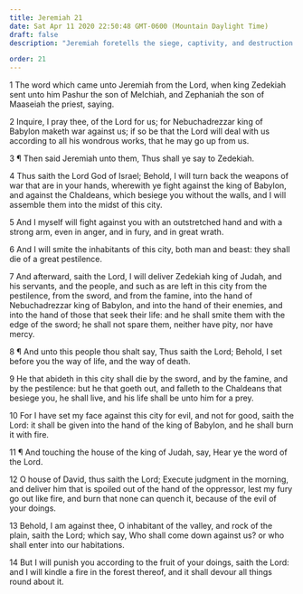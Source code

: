 ```yaml
---
title: Jeremiah 21
date: Sat Apr 11 2020 22:50:48 GMT-0600 (Mountain Daylight Time)
draft: false
description: "Jeremiah foretells the siege, captivity, and destruction of Jerusalem—Zedekiah is to be taken captive by Nebuchadrezzar."

order: 21
---
```

    
1 The word which came unto Jeremiah from the Lord, when king Zedekiah sent unto him Pashur the son of Melchiah, and Zephaniah the son of Maaseiah the priest, saying.

2 Inquire, I pray thee, of the Lord for us; for Nebuchadrezzar king of Babylon maketh war against us; if so be that the Lord will deal with us according to all his wondrous works, that he may go up from us.

3 ¶ Then said Jeremiah unto them, Thus shall ye say to Zedekiah.

4 Thus saith the Lord God of Israel; Behold, I will turn back the weapons of war that are in your hands, wherewith ye fight against the king of Babylon, and against the Chaldeans, which besiege you without the walls, and I will assemble them into the midst of this city.

5 And I myself will fight against you with an outstretched hand and with a strong arm, even in anger, and in fury, and in great wrath.

6 And I will smite the inhabitants of this city, both man and beast: they shall die of a great pestilence.

7 And afterward, saith the Lord, I will deliver Zedekiah king of Judah, and his servants, and the people, and such as are left in this city from the pestilence, from the sword, and from the famine, into the hand of Nebuchadrezzar king of Babylon, and into the hand of their enemies, and into the hand of those that seek their life: and he shall smite them with the edge of the sword; he shall not spare them, neither have pity, nor have mercy.

8 ¶ And unto this people thou shalt say, Thus saith the Lord; Behold, I set before you the way of life, and the way of death.

9 He that abideth in this city shall die by the sword, and by the famine, and by the pestilence: but he that goeth out, and falleth to the Chaldeans that besiege you, he shall live, and his life shall be unto him for a prey.

10 For I have set my face against this city for evil, and not for good, saith the Lord: it shall be given into the hand of the king of Babylon, and he shall burn it with fire.

11 ¶ And touching the house of the king of Judah, say, Hear ye the word of the Lord.

12 O house of David, thus saith the Lord; Execute judgment in the morning, and deliver him that is spoiled out of the hand of the oppressor, lest my fury go out like fire, and burn that none can quench it, because of the evil of your doings.

13 Behold, I am against thee, O inhabitant of the valley, and rock of the plain, saith the Lord; which say, Who shall come down against us? or who shall enter into our habitations.

14 But I will punish you according to the fruit of your doings, saith the Lord: and I will kindle a fire in the forest thereof, and it shall devour all things round about it.
